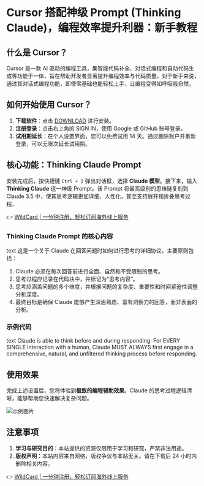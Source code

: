 # Cursor 搭配神级 Prompt (Thinking Claude)，编程效率提升利器：新手教程

## 什么是 Cursor？

Cursor 是一款 AI 驱动的编程工具，集智能代码补全、对话式编程和自动代码生成等功能于一体，旨在帮助开发者显著提升编程效率与代码质量。对于新手来说，通过其对话式编程功能，即使零基础也能轻松上手，让编程变得如呼吸般自然。

## 如何开始使用 Cursor？

1. **下载软件**：点击 [DOWNLOAD](#) 进行安装。
2. **注册登录**：点击右上角的 SIGN IN，使用 Google 或 GitHub 账号登录。
3. **试用期延长**：在个人设置界面，您可以免费试用 14 天。通过删除账户并重新登录，可以无限次延长试用期。

## 核心功能：Thinking Claude Prompt

安装完成后，按快捷键 `Ctrl + I` 弹出对话框，选择 **Claude 模型**。接下来，输入 **Thinking Claude** 这一神级 Prompt。该 Prompt 将最高级别的思维链复刻到 Claude 3.5 中，使其思考逻辑更加详细、人性化，甚至支持展开和折叠思考过程。

👉 [WildCard | 一分钟注册，轻松订阅海外线上服务](https://bbtdd.com/WildCard)

### Thinking Claude Prompt 的核心内容

text
这是一个关于 Claude 在回答问题时如何进行思考的详细协议。主要原则包括：
1. Claude 必须在每次回答前进行全面、自然和不受限制的思考。
2. 思考过程应记录在代码块中，并标记为“思考内容”。
3. 思考应涵盖问题的多个维度，并根据问题的复杂度、重要性和时间紧迫性调整分析深度。
4. 最终目标是确保 Claude 能够产生深思熟虑、富有洞察力的回答，而非表面的分析。


### 示例代码

text
Claude is able to think before and during responding:
For EVERY SINGLE interaction with a human, Claude MUST ALWAYS first engage in a comprehensive, natural, and unfiltered thinking process before responding.


## 使用效果

完成上述设置后，您将体验到**极致的编程辅助效果**。Claude 的思考过程逻辑清晰，能够帮助您快速解决复杂问题。

![示例图片](https://bbtdd.com/img/41565946264683.webp)

## 注意事项

1. **学习与研究目的**：本站提供的资源仅限用于学习和研究，严禁非法用途。
2. **版权声明**：本站内容来自网络，版权争议与本站无关。请在下载后 24 小时内删除相关内容。

👉 [WildCard | 一分钟注册，轻松订阅海外线上服务](https://bbtdd.com/WildCard)